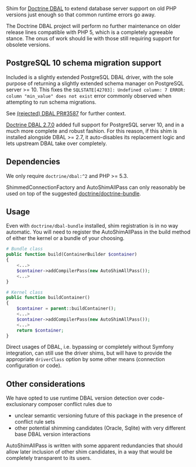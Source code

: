 Shim for [Doctrine DBAL](https://github.com/doctrine/dbal) to extend database server support on old PHP versions just
enough so that common runtime errors go away.

The Doctrine DBAL project will perform no further maintenance on older release lines compatible with PHP 5, which
is a completely agreeable stance. The onus of work should lie with those still requiring support for obsolete
versions.

## PostgreSQL 10 schema migration support
Included is a slightly extended PostgreSQL DBAL driver, with the sole purpose of returning a slightly extended schema
manager on PostgreSQL server >= 10. This fixes the `SQLSTATE[42703]: Undefined column: 7 ERROR: column "min_value" does not exist`
error commonly observed when attempting to run schema migrations.

See [(rejected) DBAL PR#3587](https://github.com/doctrine/dbal/pull/3587) for further context. 

[Doctrine DBAL 2.7.0](https://github.com/doctrine/dbal/releases/tag/v2.7.0) added full support for PostgreSQL server 10,
and in a much more complete and robust fashion. For this reason, if this shim is installed alongside DBAL >= 2.7, it
auto-disables its replacement logic and lets upstream DBAL take over completely.

## Dependencies
We only require `doctrine/dbal:^2` and PHP >= 5.3.

ShimmedConnectionFactory and AutoShimAllPass can only reasonably be used on top of the suggested [doctrine/doctrine-bundle](https://packagist.org/packages/doctrine/doctrine-bundle).

## Usage
Even with `doctrine/dbal-bundle` installed, shim registration is in no way automatic. You will need to register the AutoShimAllPass in
the build method of either the kernel or a bundle of your choosing.

```php
# Bundle class
public function build(ContainerBuilder $container)
{
    <...>
    $container->addCompilerPass(new AutoShimAllPass());
    <...>
}
```
```php
# Kernel class
public function buildContainer()
{
    $container = parent::buildContainer();
    <...>
    $container->addCompilerPass(new AutoShimAllPass());
    <...>
    return $container;
}
```

Direct usages of DBAL, i.e. bypassing or completely without Symfony integration, can still use the driver shims, but will have to provide
the appropriate `driverClass` option by some other means (connection configuration or code).

## Other considerations
We have opted to use runtime DBAL version detection over code-exclusionary composer conflict rules due to
* unclear semantic versioning future of this package in the presence of conflict rule sets
* other potential shimming candidates (Oracle, Sqlite) with very different base DBAL version interactions

AutoShimAllPass is written with some apparent redundancies that should allow later inclusion of other shim candidates, in a
way that would be completely transparent to its users.
